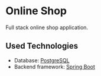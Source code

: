 # Online Shop

Full stack online shop application.

## Used Technologies

- Database: [PostgreSQL](https://www.postgresql.org/)
- Backend framework: [Spring Boot](https://spring.io/projects/spring-boot)

